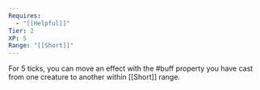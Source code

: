 ```yaml
---
Requires:
  - "[[Helpful]]"
Tier: 2
XP: 5
Range: "[[Short]]"
---
```

For 5 ticks, you can move an effect with the #buff property you have cast from one creature to another within [[Short]] range.